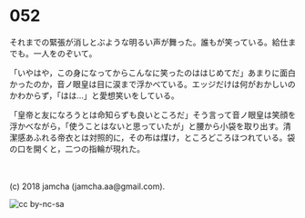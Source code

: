 

# 052

それまでの緊張が消しとぶような明るい声が舞った。誰もが笑っている。給仕までも。一人をのぞいて。  

「いやはや，この身になってからこんなに笑ったのははじめてだ」あまりに面白かったのか，音ノ眼皇は目に涙まで浮かべている。エッジだけは何がおかしいのかわからず，「はは…」と愛想笑いをしている。  

「皇帝と友になろうとは命知らずも良いところだ」そう言って音ノ眼皇は笑顔を浮かべながら，「使うことはないと思っていたが」と腰から小袋を取り出す。清潔感あふれる帝衣とは対照的に，その布は煤け，ところどころほつれている。袋の口を開くと，二つの指輪が現れた。  

<br>  
<br>  
(c) 2018 jamcha (jamcha.aa@gmail.com).  

![cc by-nc-sa](https://i.creativecommons.org/l/by-nc-sa/4.0/88x31.png)  

